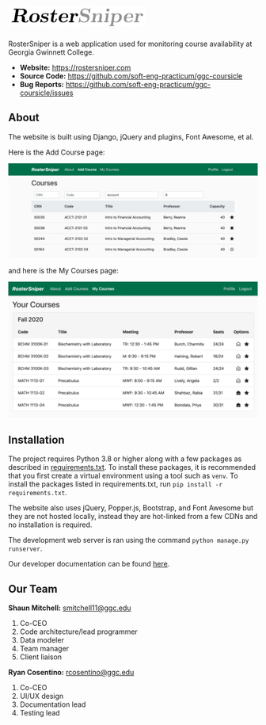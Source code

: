 # <img src="docs/img/logo.png" height="40">

RosterSniper is a web application used for monitoring course availability at Georgia Gwinnett College.

- **Website:** https://rostersniper.com
- **Source Code:** https://github.com/soft-eng-practicum/ggc-coursicle
- **Bug Reports:** https://github.com/soft-eng-practicum/ggc-coursicle/issues

## About

The website is built using Django, jQuery and plugins, Font Awesome, et al.

Here is the Add Course page:

<img src="docs/img/add-courses.png" width="600">

and here is the My Courses page:

<img src="docs/img/my-courses.png" width="600">

## Installation

The project requires Python 3.8 or higher along with a few packages as described in [requirements.txt](requirements.txt). To install these packages, it is recommended that you first create a virtual environment using a tool such as `venv`. To install the packages listed in requirements.txt, run `pip install -r requirements.txt`.

The website also uses jQuery, Popper.js, Bootstrap, and Font Awesome but they are not hosted locally, instead they are hot-linked from a few CDNs and no installation is required.

The development web server is ran using the command `python manage.py runserver`.

Our developer documentation can be found [here](docs).

## Our Team

**Shaun Mitchell:** smitchell11@ggc.edu
1. Co-CEO
2. Code architecture/lead programmer
3. Data modeler
4. Team manager
5. Client liaison

**Ryan Cosentino:** rcosentino@ggc.edu
1. Co-CEO
2. UI/UX design
3. Documentation lead
4. Testing lead
